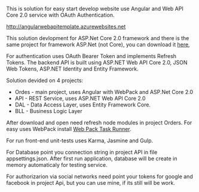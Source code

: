 This is solution for easy start develop website use Angular and Web API Core 2.0 service with OAuth Authentication.

<a href="http://http://angularwebapitemplate.azurewebsites.net">http://angularwebapitemplate.azurewebsites.net</a>

This solution devlopment for ASP.Net Core 2.0 framework and there is the same project for framework ASP.Net (not Core), you can download it <a href="https://github.com/11BREATH11/ASP.NET_Web.API_Example">here</a>,

For authentication uses OAuth Bearer Token and implements Refresh Tokens. 
The backend API is built using ASP.NET Web API Core 2.0, JSON Web Tokens, ASP.NET Identity and Entity Framework.

Solution devided on 4 projects:

- Ordes - main project, uses Angular with WebPack and ASP.Net Core 2.0
- API - REST Service, uses ASP.NET Web API Core 2.0
- DAL - Data Access Layer, uses Entity Framework Core.
- BLL - Business Logic Layer

After download and open need refresh node modules in project Orders. For easy uses WebPack install <a href="https://marketplace.visualstudio.com/items?itemName=MadsKristensen.WebPackTaskRunner">Web Pack Task Runner</a>. 

For run front-end unit-tests uses Karma, Jasmine and Gulp.

For Database point you connection string in project API in file appsettings.json. After first run application, database will be create in memory automaticaly for testing service.

For authorizarion via social networks need point your tokens for google and facebook in project Api, but you can use mine, if its still will be work.
